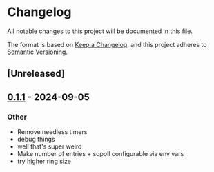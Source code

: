 # Changelog
All notable changes to this project will be documented in this file.

The format is based on [Keep a Changelog](https://keepachangelog.com/en/1.0.0/),
and this project adheres to [Semantic Versioning](https://semver.org/spec/v2.0.0.html).

## [Unreleased]

## [0.1.1](https://github.com/bearcove/loona/compare/luring-v0.1.0...luring-v0.1.1) - 2024-09-05

### Other
- Remove needless timers
- debug things
- well that's super weird
- Make number of entries + sqpoll configurable via env vars
- try higher ring size
